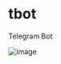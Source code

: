 # tbot

Telegram Bot

![image](https://github.com/entyen/tbot/assets/31936997/cf85d0bc-b230-43cf-aec9-3091a824d716)
